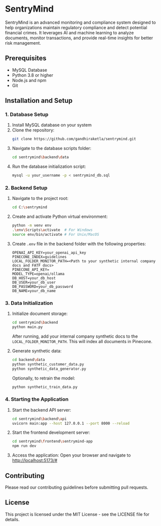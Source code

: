 # SentryMind

SentryMind is an advanced monitoring and compliance system designed to help organizations maintain regulatory compliance and detect potential financial crimes. It leverages AI and machine learning to analyze documents, monitor transactions, and provide real-time insights for better risk management.

## Prerequisites

- MySQL Database
- Python 3.8 or higher
- Node.js and npm
- Git

## Installation and Setup

### 1. Database Setup

1. Install MySQL database on your system
2. Clone the repository:
   ```bash
   git clone https://github.com/gandhiraketla/sentrymind.git
   ```
3. Navigate to the database scripts folder:
   ```bash
   cd sentrymind\backend\data
   ```
4. Run the database initialization script:
   ```bash
   mysql -u your_username -p < sentrymind_db.sql
   ```

### 2. Backend Setup

1. Navigate to the project root:
   ```bash
   cd C:\sentrymind
   ```

2. Create and activate Python virtual environment:
   ```bash
   python -m venv env
   .\env\Scripts\activate  # For Windows
   source env/bin/activate # For Unix/MacOS
   ```

3. Create `.env` file in the backend folder with the following properties:
   ```plaintext
   OPENAI_API_KEY=your_openai_api_key
   PINECONE_INDEX=guidelines
   LOCAL_FOLDER_MONITOR_PATH=<Path to your synthetic internal company docs and FATF docs>
   PINECONE_API_KEY=
   MODEL_TYPE=openai/ollama
   DB_HOST=your_db_host
   DB_USER=your_db_user
   DB_PASSWORD=your_db_password
   DB_NAME=your_db_name
   ```

### 3. Data Initialization

1. Initialize document storage:
   ```bash
   cd sentrymind\backend
   python main.py
   ```
   After running, add your internal company synthetic docs to the `LOCAL_FOLDER_MONITOR_PATH`. This will index all documents in Pinecone.

2. Generate synthetic data:
   ```bash
   cd backend\data
   python synthetic_customer_data.py
   python synthetic_data_generator.py
   ```
   
   Optionally, to retrain the model:
   ```bash
   python synthetic_train_data.py
   ```

### 4. Starting the Application

1. Start the backend API server:
   ```bash
   cd sentrymind\backend\api
   uvicorn main:app --host 127.0.0.1 --port 8000 --reload
   ```

2. Start the frontend development server:
   ```bash
   cd sentrymind\frontend\sentrymind-app
   npm run dev
   ```

3. Access the application:
   Open your browser and navigate to [http://localhost:5173/#](http://localhost:5173/#)

## Contributing

Please read our contributing guidelines before submitting pull requests.

## License

This project is licensed under the MIT License - see the LICENSE file for details.